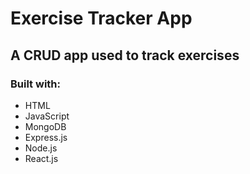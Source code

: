 # Exercise Tracker App

## A CRUD app used to track exercises 
### Built with:
* HTML
* JavaScript
* MongoDB
* Express.js
* Node.js
* React.js